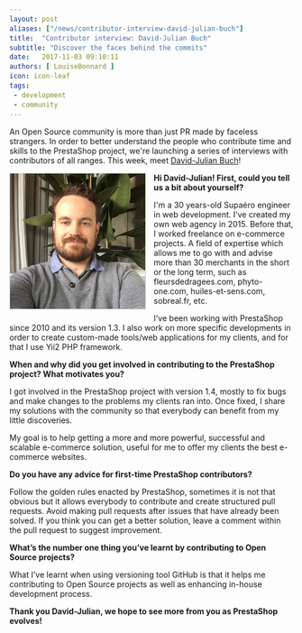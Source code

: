 ```yaml
---
layout: post
aliases: ["/news/contributor-interview-david-julian-buch"]
title:  "Contributor interview: David-Julian Buch"
subtitle: "Discover the faces behind the commits"
date:   2017-11-03 09:10:11
authors: [ LouiseBonnard ]
icon: icon-leaf
tags:
 - development
 - community
---
```


An Open Source community is more than just PR made by faceless strangers. In order to better understand the people who contribute time and skills to the PrestaShop project, we're launching a series of interviews with contributors of all ranges. This week, meet [David-Julian Buch](https://github.com/djbuch)!


<img style="border: 1px solid #CCC; float: left; margin: 0 1em 1em 0;" width="240" height="240" 
src="/assets/images/2017/10/david-julian-buch.png">


**Hi David-Julian! First, could you tell us a bit about yourself?**

I'm a 30 years-old Supaéro engineer in web development. I’ve created my own web agency in 2015. Before that, I worked freelance on e-commerce projects. A field of expertise which allows me to go with and advise more than 30 merchants in the short or the long term, such as fleursdedragees.com, phyto-one.com, huiles-et-sens.com, sobreal.fr, etc.

I’ve been working with PrestaShop since 2010 and its version 1.3. I also work on more specific developments in order to create custom-made tools/web applications for my clients, and for that I use Yii2 PHP framework.


**When and why did you get involved in contributing to the PrestaShop project? What motivates you?**

I got involved in the PrestaShop project with version 1.4, mostly to fix bugs and make changes to the problems my clients ran into. Once fixed, I share my solutions with the community so that everybody can benefit from my little discoveries.

My goal is to help getting a more and more powerful, successful and scalable e-commerce solution, useful for me to offer my clients the best e-commerce websites.


**Do you have any advice for first-time PrestaShop contributors?**

Follow the golden rules enacted by PrestaShop, sometimes it is not that obvious but it allows everybody to contribute and create structured pull requests. Avoid making pull requests after issues that have already been solved. If you think you can get a better solution, leave a comment within the pull request to suggest improvement.


**What’s the number one thing you’ve learnt by contributing to Open Source projects?**

What I’ve learnt when using versioning tool GitHub is that it helps me contributing to Open Source projects as well as enhancing in-house development process.


**Thank you David-Julian, we hope to see more from you as PrestaShop evolves!**
